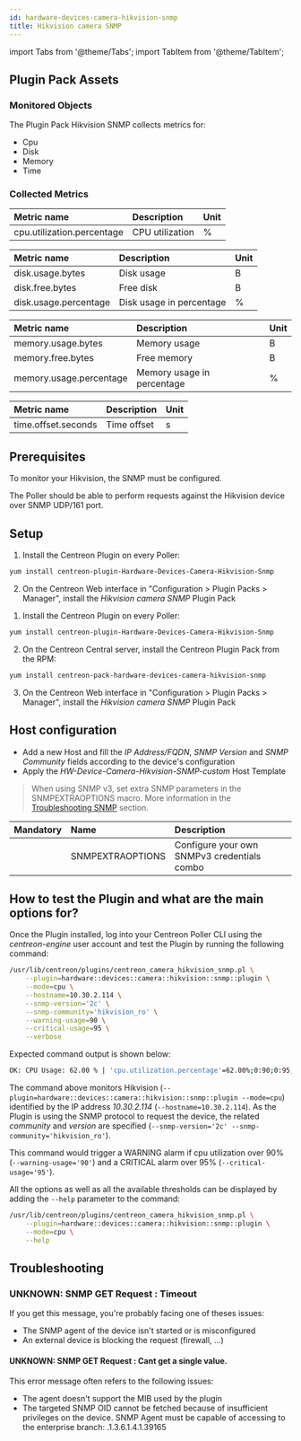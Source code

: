 ```yaml
---
id: hardware-devices-camera-hikvision-snmp
title: Hikvision camera SNMP
---
```

import Tabs from '@theme/Tabs';
import TabItem from '@theme/TabItem';


## Plugin Pack Assets

### Monitored Objects

The Plugin Pack Hikvision SNMP collects metrics for:
* Cpu
* Disk
* Memory
* Time

### Collected Metrics

<Tabs groupId="sync">
<TabItem value="Cpu" label="Cpu">

| Metric name                              | Description              | Unit |
| :--------------------------------------- | :----------------------- | :--- |
| cpu.utilization.percentage               | CPU utilization          | %    |

</TabItem>
<TabItem value="Disk" label="Disk">

| Metric name           | Description                             | Unit  |
| :-------------------- | :-------------------------------------- | :---- |
| disk.usage.bytes      | Disk usage                              | B     |
| disk.free.bytes       | Free disk                               | B     |
| disk.usage.percentage | Disk usage in percentage                | %     |

</TabItem>
<TabItem value="Memory" label="Memory">

| Metric name             | Description                               | Unit  |
| :---------------------- | :---------------------------------------- | :---- |
| memory.usage.bytes      | Memory usage                              | B     |
| memory.free.bytes       | Free memory                               | B     |
| memory.usage.percentage | Memory usage in percentage                | %     |

</TabItem>
<TabItem value="Time" label="Time">

| Metric name            | Description                               | Unit  |
| :--------------------- | :---------------------------------------- | :---- |
| time.offset.seconds    | Time offset                               | s     |

</TabItem>
</Tabs>

## Prerequisites

To monitor your Hikvision, the SNMP must be configured.

The Poller should be able to perform requests against the Hikvision device over SNMP UDP/161 port. 

## Setup

<Tabs groupId="sync">
<TabItem value="Online License" label="Online License">

1. Install the Centreon Plugin on every Poller:

```bash
yum install centreon-plugin-Hardware-Devices-Camera-Hikvision-Snmp
```

2. On the Centreon Web interface in "Configuration > Plugin Packs > Manager", install the *Hikvision camera SNMP* Plugin Pack

</TabItem>
<TabItem value="Offline License" label="Offline License">

1. Install the Centreon Plugin on every Poller:

```bash
yum install centreon-plugin-Hardware-Devices-Camera-Hikvision-Snmp
```

2. On the Centreon Central server, install the Centreon Plugin Pack from the RPM:

```bash
yum install centreon-pack-hardware-devices-camera-hikvision-snmp
```

3. On the Centreon Web interface in "Configuration > Plugin Packs > Manager", install the *Hikvision camera SNMP* Plugin Pack

</TabItem>
</Tabs>

## Host configuration

* Add a new Host and fill the *IP Address/FQDN*, *SNMP Version* and *SNMP Community* fields according to the device's configuration
* Apply the *HW-Device-Camera-Hikvision-SNMP-custom* Host Template

> When using SNMP v3, set extra SNMP parameters in the SNMPEXTRAOPTIONS macro. 
> More information in the [Troubleshooting SNMP](../getting-started/how-to-guides/troubleshooting-plugins.md#snmpv3-options-mapping) section.

| Mandatory | Name             | Description                                    |
| :-------- | :--------------- | :--------------------------------------------- |
|           | SNMPEXTRAOPTIONS | Configure your own SNMPv3 credentials combo    |

## How to test the Plugin and what are the main options for?

Once the Plugin installed, log into your Centreon Poller CLI using the *centreon-engine* user account
and test the Plugin by running the following command:

```bash
/usr/lib/centreon/plugins/centreon_camera_hikvision_snmp.pl \
    --plugin=hardware::devices::camera::hikvision::snmp::plugin \
    --mode=cpu \
    --hostname=10.30.2.114 \
    --snmp-version='2c' \
    --snmp-community='hikvision_ro' \
    --warning-usage=90 \
    --critical-usage=95 \
    --verbose
```

Expected command output is shown below:

```bash
OK: CPU Usage: 62.00 % | 'cpu.utilization.percentage'=62.00%;0:90;0:95;0;100
```

The command above monitors Hikvision (```--plugin=hardware::devices::camera::hikvision::snmp::plugin --mode=cpu```) identified
by the IP address *10.30.2.114* (```--hostname=10.30.2.114```). As the Plugin is using the SNMP protocol to request the device, the related
*community* and *version* are specified (```--snmp-version='2c' --snmp-community='hikvision_ro'```).

This command would trigger a WARNING alarm if cpu utilization over 90% 
(```--warning-usage='90'```) and a CRITICAL alarm over 95% (```--critical-usage='95'```).

All the options as well as all the available thresholds can be displayed by adding the  ```--help```
parameter to the command:

```bash
/usr/lib/centreon/plugins/centreon_camera_hikvision_snmp.pl \
    --plugin=hardware::devices::camera::hikvision::snmp::plugin \
    --mode=cpu \
    --help
```

## Troubleshooting

### UNKNOWN: SNMP GET Request : Timeout

If you get this message, you're probably facing one of theses issues:
* The SNMP agent of the device isn't started or is misconfigured
* An external device is blocking the request (firewall, ...)

#### UNKNOWN: SNMP GET Request : Cant get a single value.

This error message often refers to the following issues: 
  - The agent doesn't support the MIB used by the plugin
  - The targeted SNMP OID cannot be fetched because of insufficient privileges on the device. 
    SNMP Agent must be capable of accessing to the enterprise branch: .1.3.6.1.4.1.39165
